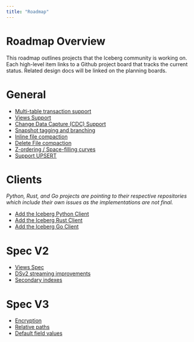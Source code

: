 ```yaml
---
title: "Roadmap"
---
```

<!--
 - Licensed to the Apache Software Foundation (ASF) under one or more
 - contributor license agreements.  See the NOTICE file distributed with
 - this work for additional information regarding copyright ownership.
 - The ASF licenses this file to You under the Apache License, Version 2.0
 - (the "License"); you may not use this file except in compliance with
 - the License.  You may obtain a copy of the License at
 -
 -   http://www.apache.org/licenses/LICENSE-2.0
 -
 - Unless required by applicable law or agreed to in writing, software
 - distributed under the License is distributed on an "AS IS" BASIS,
 - WITHOUT WARRANTIES OR CONDITIONS OF ANY KIND, either express or implied.
 - See the License for the specific language governing permissions and
 - limitations under the License.
 -->

# Roadmap Overview

This roadmap outlines projects that the Iceberg community is working on.
Each high-level item links to a Github project board that tracks the current status.
Related design docs will be linked on the planning boards.

# General

* [Multi-table transaction support](https://github.com/apache/iceberg/projects/30)
* [Views Support](https://github.com/apache/iceberg/projects/29)
* [Change Data Capture (CDC) Support](https://github.com/apache/iceberg/projects/26)
* [Snapshot tagging and branching](https://github.com/apache/iceberg/projects/4)
* [Inline file compaction](https://github.com/apache/iceberg/projects/14)
* [Delete File compaction](https://github.com/apache/iceberg/projects/10)
* [Z-ordering / Space-filling curves](https://github.com/apache/iceberg/projects/16)
* [Support UPSERT](https://github.com/apache/iceberg/projects/15)

# Clients
_Python, Rust, and Go projects are pointing to their respective repositories which include 
their own issues as the implementations are not final._

* [Add the Iceberg Python Client](https://github.com/apache/iceberg-python)
* [Add the Iceberg Rust Client](https://github.com/apache/iceberg-rust)
* [Add the Iceberg Go Client](https://github.com/apache/iceberg-go)

# Spec V2

* [Views Spec](https://github.com/apache/iceberg/projects/6)
* [DSv2 streaming improvements](https://github.com/apache/iceberg/projects/2)
* [Secondary indexes](https://github.com/apache/iceberg/projects/17)

# Spec V3

* [Encryption](https://github.com/apache/iceberg/projects/5)
* [Relative paths](https://github.com/apache/iceberg/projects/18)
* [Default field values](https://github.com/apache/iceberg/projects/19)

